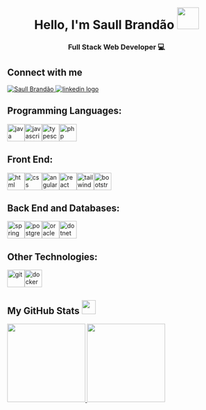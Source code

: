 <h1 align="center"> Hello, I'm Saull Brandão <img src = "https://raw.githubusercontent.com/MartinHeinz/MartinHeinz/master/wave.gif" width=50px height=50px> </h1>
<h3 align="center">Full Stack Web Developer 💻</h3>

<h2> Connect with me</h2>
<a href="https://saull.vercel.app">
    <img alt="Saull Brandão" src="https://img.shields.io/badge/-saull.vercel.app-1a1a1a?style=flat&logo=googlechrome&logoColor=white" />
</a>
<a href="https://www.linkedin.com/in/saullbrandao/">
    <img alt="linkedin logo" src="https://img.shields.io/badge/-saullbrandao-0A66C2?style=flat&logo=Linkedin&logoColor=white" />
</a>

<h2 align="left">Programming Languages:</h2>
<div style="display: flex">
    <img width='40px' src='https://raw.githubusercontent.com/rahulbanerjee26/githubProfileReadmeGenerator/main/icons/java.svg' alt="java">
    <img width='40px' src='https://raw.githubusercontent.com/rahulbanerjee26/githubProfileReadmeGenerator/main/icons/javascript.svg' alt="javascript">
    <img width='40px' src='https://raw.githubusercontent.com/rahulbanerjee26/githubProfileReadmeGenerator/main/icons/typescript.svg' alt="typescript">
    <img width='40px' src='https://raw.githubusercontent.com/rahulbanerjee26/githubProfileReadmeGenerator/main/icons/php.svg' alt="php">
</div>

<h2 align="left">Front End:</h2>
<div style="display: flex">
    <img width='40px' src='https://raw.githubusercontent.com/rahulbanerjee26/githubProfileReadmeGenerator/main/icons/html.svg' alt='html'>
    <img width='40px' src='https://raw.githubusercontent.com/rahulbanerjee26/githubProfileReadmeGenerator/main/icons/css.svg' alt='css'>
    <img width='40px' src='https://raw.githubusercontent.com/rahulbanerjee26/githubProfileReadmeGenerator/main/icons/angularjs.svg' alt='angular'>
    <img width='40px' src='https://raw.githubusercontent.com/rahulbanerjee26/githubProfileReadmeGenerator/main/icons/reactjs.svg' alt='react'>
    <img width='40px' src='https://raw.githubusercontent.com/rahulbanerjee26/githubProfileReadmeGenerator/main/icons/tailwind.svg' alt='tailwind'>
    <img width='40px' src='https://raw.githubusercontent.com/rahulbanerjee26/githubProfileReadmeGenerator/main/icons/bootstrap.svg' alt='bootstrap'>
    
</div>

<h2 align="left">Back End and Databases:</h2>
<div style="display: flex">
    <img width ='40px' src ='https://raw.githubusercontent.com/rahulbanerjee26/githubProfileReadmeGenerator/main/icons/spring.svg' alt='spring'>
    <img width ='40px' src ='https://raw.githubusercontent.com/rahulbanerjee26/githubProfileReadmeGenerator/main/icons/postgresql.svg' alt='postgresql'>
    <img width ='40px' src ='https://raw.githubusercontent.com/rahulbanerjee26/githubProfileReadmeGenerator/main/icons/oracle.svg' alt='oracle'>
    <img width ='40px' src ='https://raw.githubusercontent.com/rahulbanerjee26/githubProfileReadmeGenerator/main/icons/laravel.svg' alt='dotnet'>
</div>

<h2 align="left">Other Technologies:</h2>
<div style="display: flex">
    <img width ='40px' src ='https://git-scm.com/images/logos/downloads/Git-Icon-1788C.png' alt='git'>
    <img width ='40px' src ='https://raw.githubusercontent.com/rahulbanerjee26/githubProfileReadmeGenerator/main/icons/docker.svg' alt='docker'>
</div>

<h2> My GitHub Stats <img src='https://media1.giphy.com/media/du3J3cXyzhj75IOgvA/giphy.gif?cid=ecf05e47x2g034i9pzwtzzsd3xgg2w9nr94t4tflbbgo3008&rid=giphy.gif' width=32px  height=32px> </h2>

<div>
  <a href="https://github.com/saullbrandao">
  <img height="180em" src="https://github-readme-stats.vercel.app/api?username=saullbrandao&show_icons=true&t&bg_color=080808&text_color=f5f5f5&icon_color=2196F3&title_color=2196F3&include_all_commits=true&count_private=true"/>
  <img height="180em" src="https://github-readme-stats.vercel.app/api/top-langs/?username=saullbrandao&langs_count=6&hide=ruby&layout=compact&bg_color=080808&text_color=f5f5f5&icon_color=2196F3&title_color=2196F3"/>
<div>
